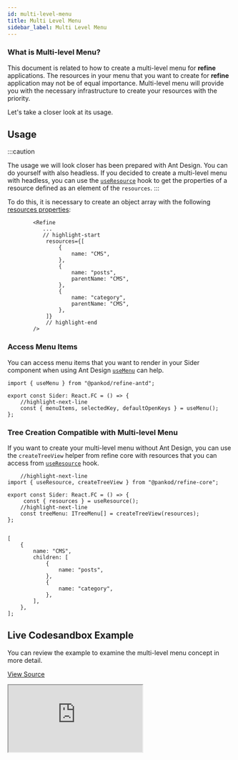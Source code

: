 ```yaml
---
id: multi-level-menu
title: Multi Level Menu
sidebar_label: Multi Level Menu
---
```


### What is Multi-level Menu?

This document is related to how to create a multi-level menu for **refine** applications. The resources in your menu that you want to create for **refine** application may not be of equal importance. Multi-level menu will provide you with the necessary infrastructure to create your resources with the priority.

Let's take a closer look at its usage.

## Usage

:::caution

The usage we will look closer has been prepared with Ant Design. You can do yourself with also headless. If you decided to create a multi-level menu with headless, you can use the [`useResource`](/core/hooks/resource/useResource.md) hook to get the properties of a resource defined as an element of the `resources`.
:::

To do this, it is necessary to create an object array with the following [resources properties](/core/interfaces.md#resourceitemprops):

```tsx title="src/App.tsx"
        <Refine
           ...
           // highlight-start
            resources={[
                {
                    name: "CMS",
                },
                {
                    name: "posts",
                    parentName: "CMS",
                },
                {
                    name: "category",
                    parentName: "CMS",
                },
            ]}
            // highlight-end
        />
```

### Access Menu Items

You can access menu items that you want to render in your Sider component when using Ant Design [`useMenu`](/ui-frameworks/antd/hooks/resource/useMenu.md) can help.

```tsx title="src/components/layout/sider/index.tsx"
import { useMenu } from "@pankod/refine-antd";

export const Sider: React.FC = () => {
    //highlight-next-line
    const { menuItems, selectedKey, defaultOpenKeys } = useMenu();
};
```

### Tree Creation Compatible with Multi-level Menu

If you want to create your multi-level menu without Ant Design, you can use the `createTreeView` helper from refine core with resources that you can access from [`useResource`](/core/hooks/resource/useResource.md) hook.

```tsx title="src/components/layout/sider/index.tsx"
    //highlight-next-line
import { useResource, createTreeView } from "@pankod/refine-core";

export const Sider: React.FC = () => {
     const { resources } = useResource();
    //highlight-next-line
    const treeMenu: ITreeMenu[] = createTreeView(resources);
};
        
```

```tsx title="example output"
[
    {
        name: "CMS",
        children: [
            {
                name: "posts",
            },
            {
                name: "category",
            },
        ],
    },
];
```

## Live Codesandbox Example

You can review the example to examine the multi-level menu concept in more detail.

[View Source](https://github.com/pankod/refine/tree/master/examples/multi-level-menu)

<iframe src="https://codesandbox.io/embed/refine-multi-level-menu-example-ur4kq0?autoresize=1&fontsize=14&theme=dark&view=preview"
    style={{width: "100%", height:"80vh", border: "0px", borderRadius: "8px", overflow:"hidden"}}
    title="refine-multi-level-menu-example"
    allow="accelerometer; ambient-light-sensor; camera; encrypted-media; geolocation; gyroscope; hid; microphone; midi; payment; usb; vr; xr-spatial-tracking"
    sandbox="allow-forms allow-modals allow-popups allow-presentation allow-same-origin allow-scripts"
></iframe>